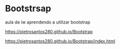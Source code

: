# Bootstrsap
aula de iw aprendendo a utilizar bootstrap

https://pietrosantos280.github.io/Bootstrap

https://pietrosantos280.github.io/Bootstrap/index.html
